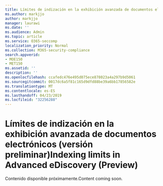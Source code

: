 ```yaml
---
title: Límites de indización en la exhibición avanzada de documentos electrónicos (versión preliminar)
ms.author: markjjo
author: markjjo
manager: laurawi
ms.date: ''
ms.audience: Admin
ms.topic: article
ms.service: O365-seccomp
localization_priority: Normal
ms.collection: M365-security-compliance
search.appverid:
- MOE150
- MET150
ms.assetid: ''
description: ''
ms.openlocfilehash: ccafedc476e495d075ece878023a4a297b9d5061
ms.sourcegitcommit: 0017dc6a5f81c165d9dfd88be39a6bb17856582e
ms.translationtype: MT
ms.contentlocale: es-ES
ms.lasthandoff: 04/23/2019
ms.locfileid: "32256288"
---
```

# <a name="indexing-limits-in-advanced-ediscovery-preview"></a><span data-ttu-id="5791e-102">Límites de indización en la exhibición avanzada de documentos electrónicos (versión preliminar)</span><span class="sxs-lookup"><span data-stu-id="5791e-102">Indexing limits in Advanced eDiscovery (Preview)</span></span>

<span data-ttu-id="5791e-103">Contenido disponible próximamente.</span><span class="sxs-lookup"><span data-stu-id="5791e-103">Content coming soon.</span></span>
